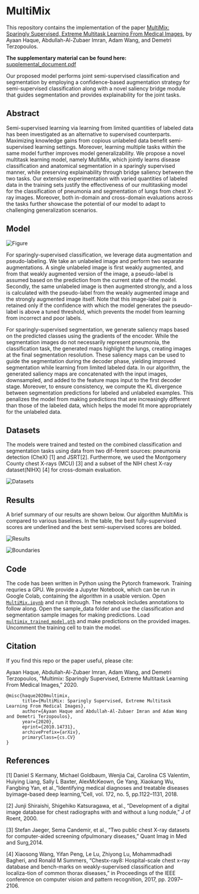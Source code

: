 # MultiMix
This repository contains the implementation of the paper [MultiMix: Sparingly Supervised, Extreme Multitask Learning From Medical Images](https://arxiv.org/abs/2010.14731), by Ayaan Haque, Abdullah-Al-Zubaer Imran, Adam Wang, and Demetri Terzopoulos. 

**The supplementary material can be found here:** [supplemental_document.pdf](https://github.com/ayaanzhaque/MultiMix/blob/main/supplemental_document.pdf)

Our proposed model performs joint semi-supervised classification and segmentation by employing a confidence-based augmentation strategy for semi-supervised classification along with a novel saliency bridge module that guides segmentation and provides explainability for the joint tasks. 

## Abstract
Semi-supervised learning via learning from limited quantities of labeled data has been investigated as an alternative to supervised counterparts. Maximizing knowledge gains from copious unlabeled data benefit semi-supervised learning settings. Moreover, learning multiple tasks within the same model further improves model generalizability.  We propose a novel multitask learning model, namely MultiMix, which jointly learns disease classification and anatomical segmentation in a sparingly supervised manner, while preserving explainability through bridge saliency between the two tasks. Our extensive experimentation with varied quantities of labeled data in the training sets justify the effectiveness of our multitasking model for the classification of pneumonia and segmentation of lungs from chest X-ray images. Moreover, both in-domain and cross-domain evaluations across the tasks further showcase the potential of our model to adapt to challenging generalization scenarios.

## Model

![Figure](https://github.com/ayaanzhaque/MultiMix/blob/main/images/multimix_diagram.png?raw=true)

For sparingly-supervised classification, we leverage data augmentation and pseudo-labeling. We take an unlabeled image and perform two separate augmentations. A single unlabeled image is first weakly augmented, and from that weakly augmented version of the image, a pseudo-label is assumed based on the prediction from the current state of the model. Secondly, the same unlabeled image is then augmented strongly, and a loss is calculated with the pseudo-label from the weakly augmented image and the strongly augmented image itself. Note that this image-label pair is retained only if the confidence with which the model generates the pseudo-label is above a tuned threshold, which prevents the model from learning from incorrect and poor labels.

For sparingly-supervised segmentation, we generate saliency maps based on the predicted classes using the gradients of the encoder. While the segmentation images do not necessarily represent pneumonia, the classification task, the generated maps highlight the lungs, creating images at the final segmentation resolution. These saliency maps can be used to guide the segmentation during the decoder phase, yielding improved segmentation while learning from limited labeled data. In our algorithm, the generated saliency maps are concatenated with the input images, downsampled, and added to the feature maps input to the first decoder stage. Moreover, to ensure consistency, we compute the KL divergence between segmentation predictions for labeled and unlabeled examples. This penalizes the model from making predictions that are increasingly different than those of the labeled data, which helps the model fit more appropriately for the unlabeled data.

## Datasets
The models were trained and tested on the combined classification and segmentation tasks using data from two dif-ferent sources:  pneumonia detection (CheX) [1] and JSRT[2]. Furthermore, we used the Montgomery County chest X-rays (MCU) [3] and a subset of the NIH chest X-ray dataset(NIHX) [4] for cross-domain evaluation.

![Datasets](https://github.com/ayaanzhaque/MultiMix/blob/main/images/datasets_table.png?raw=true)

## Results
A brief summary of our results are shown below. Our algorithm MultiMix is compared to various baselines. In the table, the best fully-supervised scores are underlined and the best semi-supervised scores are bolded.

![Results](https://github.com/ayaanzhaque/MultiMix/blob/main/images/results_table.png?raw=true)

![Boundaries](https://github.com/ayaanzhaque/MultiMix/blob/main/images/boundary_preds.png?raw=true)

## Code
The code has been written in Python using the Pytorch framework. Training requries a GPU. We provide a Jupyter Notebook, which can be run in Google Colab, containing the algorithm in a usable version. Open [`MultiMix.ipynb`](https://github.com/ayaanzhaque/MultiMix/blob/main/MultiMix.ipynb) and run it through. The notebook includes annotations to follow along. Open the sample_data folder and use the classification and segmentation sample images for making predictions. Load [`multimix_trained_model.pth`](https://github.com/ayaanzhaque/MultiMix/blob/main/sample_data/multimix_trained_model.pth) and make predictions on the provided images. Uncomment the training cell to train the model.

## Citation
If you find this repo or the paper useful, please cite: 

Ayaan Haque, Abdullah-Al-Zubaer Imran, Adam Wang, and Demetri Terzopoulos,  “Multimix:  Sparingly Supervised, Extreme Multitask Learning From Medical Images,” 2020.

```
@misc{haque2020multimix,
      title={MultiMix: Sparingly Supervised, Extreme Multitask Learning From Medical Images}, 
      author={Ayaan Haque and Abdullah-Al-Zubaer Imran and Adam Wang and Demetri Terzopoulos},
      year={2020},
      eprint={2010.14731},
      archivePrefix={arXiv},
      primaryClass={cs.CV}
}
```

## References
[1] Daniel S Kermany, Michael Goldbaum, Wenjia Cai, Carolina CS Valentim, Huiying Liang, Sally L Baxter, AlexMcKeown, Ge Yang, Xiaokang Wu, Fangbing Yan, et al.,“Identifying medical diagnoses and treatable diseases byimage-based deep learning,”Cell, vol. 172, no. 5, pp.1122–1131, 2018.

[2] Junji Shiraishi, Shigehiko Katsuragawa, et al., “Development of a digital image database for chest radiographs with and without a lung nodule,” J of Roent, 2000.

[3] Stefan  Jaeger,  Sema  Candemir,  et  al., “Two public chest X-ray datasets for computer-aided screening ofpulmonary  diseases,” Quant Imag in Med and Surg,2014.

[4] Xiaosong Wang, Yifan Peng, Le Lu, Zhiyong Lu, Mohammadhadi Bagheri, and Ronald M Summers, “Chestx-ray8:  Hospital-scale  chest  x-ray  database  and  bench-marks on weakly-supervised classification and localiza-tion of common thorax diseases,” in Proceedings of the IEEE conference on computer vision and pattern recognition, 2017, pp. 2097–2106.

